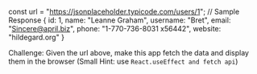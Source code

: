 const url = "https://jsonplaceholder.typicode.com/users/1";
  // Sample Response
  {
    id: 1,
    name: "Leanne Graham",
    username: "Bret",
    email: "Sincere@april.biz",
    phone: "1-770-736-8031 x56442",
    website: "hildegard.org"
  }


  Challenge: Given the url above, make this app fetch the data and display them in the browser (Small Hint: use `React.useEffect and fetch api`)
